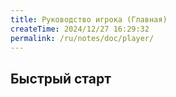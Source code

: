 ```yaml
---
title: Руководство игрока (Главная)
createTime: 2024/12/27 16:29:32
permalink: /ru/notes/doc/player/
---
```


## Быстрый старт

<LinkCard icon="emojione-v1:building-construction" title="Создать домен" href="/ru/notes/doc/player/dominion/create/" />

<LinkCard icon="emojione-v1:camping" title="Настройки гостя" href="/ru/notes/doc/player/dominion/guest/" />

<LinkCard icon="emojione-v1:hotel" title="Добавить участника" href="/ru/notes/doc/player/member/add/" />